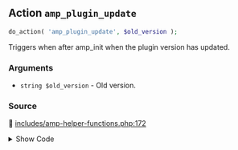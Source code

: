 ## Action `amp_plugin_update`

```php
do_action( 'amp_plugin_update', $old_version );
```

Triggers when after amp_init when the plugin version has updated.

### Arguments

* `string $old_version` - Old version.

### Source

:link: [includes/amp-helper-functions.php:172](/includes/amp-helper-functions.php#L172)

<details>
<summary>Show Code</summary>

```php
do_action( 'amp_plugin_update', $old_version );
```

</details>
